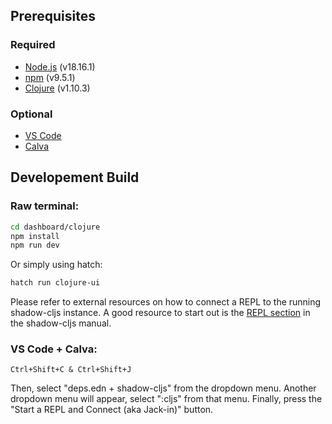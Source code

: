 ## Prerequisites
### Required
* [Node.js](https://nodejs.org/en/) (v18.16.1)
* [npm](https://www.npmjs.com/) (v9.5.1)
* [Clojure](https://clojure.org/guides/getting_started) (v1.10.3)

### Optional
* [VS Code](https://code.visualstudio.com/)
* [Calva](https://marketplace.visualstudio.com/items?itemName=betterthantomorrow.calva)

## Developement Build
### Raw terminal:
```bash
cd dashboard/clojure
npm install
npm run dev
```
Or simply using hatch:
```bash
hatch run clojure-ui
```
Please refer to external resources on how to connect a REPL to the running shadow-cljs instance. A good resource to start out is the [REPL section](https://shadow-cljs.github.io/docs/UsersGuide.html#_repl_2) in the shadow-cljs manual.

### VS Code + Calva:
```text
Ctrl+Shift+C & Ctrl+Shift+J
```
Then, select "deps.edn + shadow-cljs" from the dropdown menu. Another dropdown menu will appear, select ":cljs" from that menu. Finally, press the "Start a REPL and Connect (aka Jack-in)" button.
